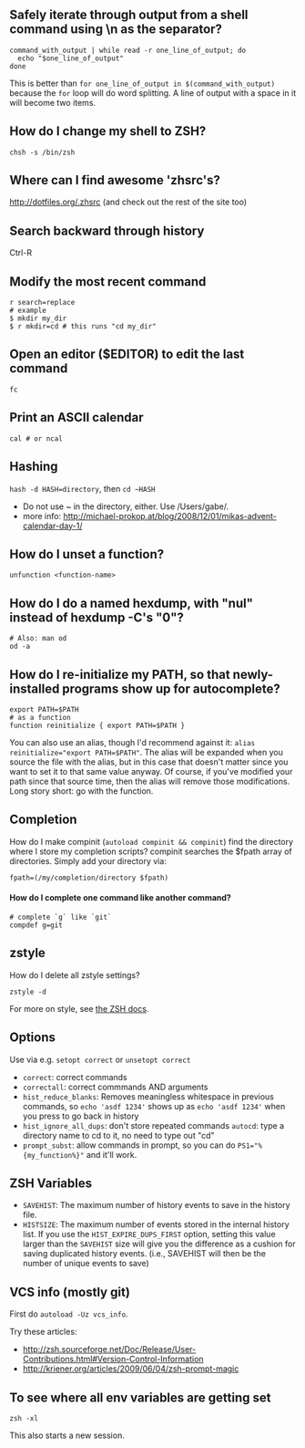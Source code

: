 ## Safely iterate through output from a shell command using \n as the separator?

    command_with_output | while read -r one_line_of_output; do
      echo "$one_line_of_output"
    done

This is better than `for one_line_of_output in $(command_with_output)` because
the `for` loop will do word splitting. A line of output with a space in it will
become two items.

## How do I change my shell to ZSH?

    chsh -s /bin/zsh

## Where can I find awesome 'zhsrc's?

<http://dotfiles.org/.zhsrc> (and check out the rest of the site too)

## Search backward through history

Ctrl-R

## Modify the most recent command

    r search=replace
    # example
    $ mkdir my_dir
    $ r mkdir=cd # this runs "cd my_dir"

## Open an editor ($EDITOR) to edit the last command

    fc

## Print an ASCII calendar

    cal # or ncal

## Hashing

`hash -d HASH=directory`, then `cd ~HASH`

- Do not use ~ in the directory, either. Use /Users/gabe/.
- more info: <http://michael-prokop.at/blog/2008/12/01/mikas-advent-calendar-day-1/>

## How do I unset a function?

    unfunction <function-name>

## How do I do a named hexdump, with "nul" instead of hexdump -C's "0"?

    # Also: man od
    od -a

## How do I re-initialize my PATH, so that newly-installed programs show up for autocomplete?

    export PATH=$PATH
    # as a function
    function reinitialize { export PATH=$PATH }

You can also use an alias, though I'd recommend against it: `alias
reinitialize="export PATH=$PATH"`. The alias will be expanded when you source
the file with the alias, but in this case that doesn't matter since you want
to set it to that same value anyway.  Of course, if you've modified your
path since that source time, then the alias will remove those modifications.
Long story short: go with the function.

## Completion

How do I make compinit (`autoload compinit && compinit`) find the directory where I store my completion scripts?
compinit searches the $fpath array of directories. Simply add your directory via:

    fpath=(/my/completion/directory $fpath)

#### How do I complete one command like another command?

    # complete `g` like `git`
    compdef g=git

## zstyle

How do I delete all zstyle settings?

    zstyle -d

For more on style, see [the ZSH docs](http://zsh.sourceforge.net/Doc/Release/zsh_21.html#SEC182).

## Options

Use via e.g. `setopt correct` or `unsetopt correct`

- `correct`: correct commands
- `correctall`: correct commmands AND arguments
- `hist_reduce_blanks`: Removes meaningless whitespace in previous commands, so
  `echo 'asdf 1234'` shows up as `echo 'asdf 1234'` when you press <UP> to
  go back in history
- `hist_ignore_all_dups`: don't store repeated commands `autocd`: type a
  directory name to cd to it, no need to type out "cd"
- `prompt_subst`: allow commands in prompt, so you can do
  `PS1="%{my_function%}"` and it'll work.

## ZSH Variables

- `SAVEHIST`: The maximum number of history events to save in the history file.
- `HISTSIZE`: The maximum number of events stored in the internal history list.
  If you use the `HIST_EXPIRE_DUPS_FIRST` option, setting this value larger than
  the `SAVEHIST` size will give you the difference as a cushion for saving
  duplicated history events. (i.e., SAVEHIST will then be the number of unique
  events to save)

## VCS info (mostly git)

First do `autoload -Uz vcs_info`.

Try these articles:

- <http://zsh.sourceforge.net/Doc/Release/User-Contributions.html#Version-Control-Information>
- <http://kriener.org/articles/2009/06/04/zsh-prompt-magic>

## To see where all env variables are getting set

    zsh -xl

This also starts a new session.

